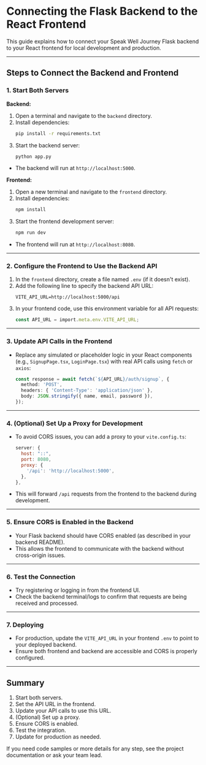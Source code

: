 # Connecting the Flask Backend to the React Frontend

This guide explains how to connect your Speak Well Journey Flask backend to your React frontend for local development and production.

---

## Steps to Connect the Backend and Frontend

### 1. Start Both Servers

**Backend:**
1. Open a terminal and navigate to the `backend` directory.
2. Install dependencies:
   ```bash
   pip install -r requirements.txt
   ```
3. Start the backend server:
   ```bash
   python app.py
   ```
- The backend will run at `http://localhost:5000`.

**Frontend:**
1. Open a new terminal and navigate to the `frontend` directory.
2. Install dependencies:
   ```bash
   npm install
   ```
3. Start the frontend development server:
   ```bash
   npm run dev
   ```
- The frontend will run at `http://localhost:8080`.

---

### 2. Configure the Frontend to Use the Backend API

1. In the `frontend` directory, create a file named `.env` (if it doesn't exist).
2. Add the following line to specify the backend API URL:
   ```
   VITE_API_URL=http://localhost:5000/api
   ```
3. In your frontend code, use this environment variable for all API requests:
   ```ts
   const API_URL = import.meta.env.VITE_API_URL;
   ```

---

### 3. Update API Calls in the Frontend

- Replace any simulated or placeholder logic in your React components (e.g., `SignupPage.tsx`, `LoginPage.tsx`) with real API calls using `fetch` or `axios`:
  ```ts
  const response = await fetch(`${API_URL}/auth/signup`, {
    method: 'POST',
    headers: { 'Content-Type': 'application/json' },
    body: JSON.stringify({ name, email, password }),
  });
  ```

---

### 4. (Optional) Set Up a Proxy for Development

- To avoid CORS issues, you can add a proxy to your `vite.config.ts`:
  ```js
  server: {
    host: "::",
    port: 8080,
    proxy: {
      '/api': 'http://localhost:5000',
    },
  },
  ```
- This will forward `/api` requests from the frontend to the backend during development.

---

### 5. Ensure CORS is Enabled in the Backend

- Your Flask backend should have CORS enabled (as described in your backend README).
- This allows the frontend to communicate with the backend without cross-origin issues.

---

### 6. Test the Connection

- Try registering or logging in from the frontend UI.
- Check the backend terminal/logs to confirm that requests are being received and processed.

---

### 7. Deploying

- For production, update the `VITE_API_URL` in your frontend `.env` to point to your deployed backend.
- Ensure both frontend and backend are accessible and CORS is properly configured.

---

## Summary

1. Start both servers.
2. Set the API URL in the frontend.
3. Update your API calls to use this URL.
4. (Optional) Set up a proxy.
5. Ensure CORS is enabled.
6. Test the integration.
7. Update for production as needed.

If you need code samples or more details for any step, see the project documentation or ask your team lead. 